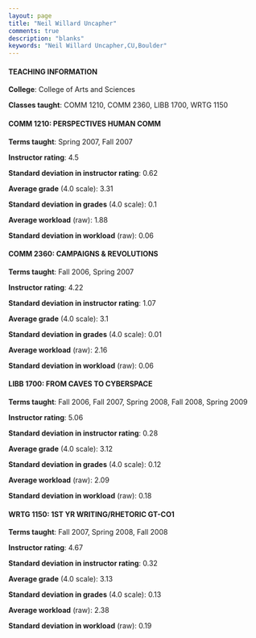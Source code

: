 ```yaml
---
layout: page
title: "Neil Willard Uncapher" 
comments: true
description: "blanks"
keywords: "Neil Willard Uncapher,CU,Boulder"
---
```

<head>
<script src="https://ajax.googleapis.com/ajax/libs/jquery/2.1.3/jquery.min.js"></script>
<script src="https://dl.dropboxusercontent.com/s/pc42nxpaw1ea4o9/highcharts.js?dl=0"></script>
<!-- <script src="../assets/js/highcharts.js"></script> -->
<style type="text/css">@font-face {
	font-family: "Bebas Neue";
	src: url(https://www.filehosting.org/file/details/544349/BebasNeue Regular.otf) format("opentype");
	}
	h1.Bebas { 
		font-family: "Bebas Neue", Verdana, Tahoma;
	}
</style>
</head>
	   
#### TEACHING INFORMATION

**College**: College of Arts and Sciences

**Classes taught**: COMM 1210, COMM 2360, LIBB 1700, WRTG 1150

#### COMM 1210: PERSPECTIVES HUMAN COMM

**Terms taught**: Spring 2007, Fall 2007

**Instructor rating**: 4.5

**Standard deviation in instructor rating**: 0.62

**Average grade** (4.0 scale): 3.31

**Standard deviation in grades** (4.0 scale): 0.1

**Average workload** (raw): 1.88

**Standard deviation in workload** (raw): 0.06

#### COMM 2360: CAMPAIGNS & REVOLUTIONS

**Terms taught**: Fall 2006, Spring 2007

**Instructor rating**: 4.22

**Standard deviation in instructor rating**: 1.07

**Average grade** (4.0 scale): 3.1

**Standard deviation in grades** (4.0 scale): 0.01

**Average workload** (raw): 2.16

**Standard deviation in workload** (raw): 0.06

#### LIBB 1700: FROM CAVES TO CYBERSPACE

**Terms taught**: Fall 2006, Fall 2007, Spring 2008, Fall 2008, Spring 2009

**Instructor rating**: 5.06

**Standard deviation in instructor rating**: 0.28

**Average grade** (4.0 scale): 3.12

**Standard deviation in grades** (4.0 scale): 0.12

**Average workload** (raw): 2.09

**Standard deviation in workload** (raw): 0.18

#### WRTG 1150: 1ST YR WRITING/RHETORIC GT-CO1

**Terms taught**: Fall 2007, Spring 2008, Fall 2008

**Instructor rating**: 4.67

**Standard deviation in instructor rating**: 0.32

**Average grade** (4.0 scale): 3.13

**Standard deviation in grades** (4.0 scale): 0.13

**Average workload** (raw): 2.38

**Standard deviation in workload** (raw): 0.19

